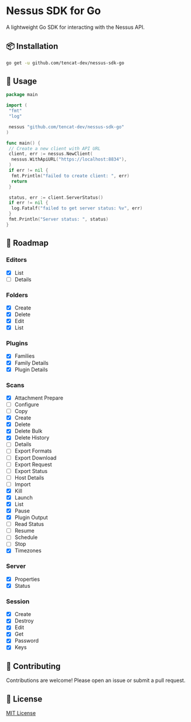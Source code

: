 # Nessus SDK for Go

A lightweight Go SDK for interacting with the Nessus API.

## 📦 Installation

```bash
go get -u github.com/tencat-dev/nessus-sdk-go
```

## 🔧 Usage

```go
package main

import (
 "fmt"
 "log"

 nessus "github.com/tencat-dev/nessus-sdk-go"
)

func main() {
 // Create a new client with API URL
 client, err := nessus.NewClient(
  nessus.WithApiURL("https://localhost:8834"),
 )
 if err != nil {
  fmt.Println("failed to create client: ", err)
  return
 }

 status, err := client.ServerStatus()
 if err != nil {
  log.Fatalf("failed to get server status: %v", err)
 }
 fmt.Println("Server status: ", status)
}
```

## 📌 Roadmap

### Editors

- [x] List
- [ ] Details

### Folders

- [x] Create
- [x] Delete
- [x] Edit
- [x] List

### Plugins

- [x] Families
- [x] Family Details
- [x] Plugin Details

### Scans

- [x] Attachment Prepare
- [ ] Configure
- [ ] Copy
- [x] Create
- [x] Delete
- [x] Delete Bulk
- [x] Delete History
- [ ] Details
- [ ] Export Formats
- [ ] Export Download
- [ ] Export Request
- [ ] Export Status
- [ ] Host Details
- [ ] Import
- [x] Kill
- [x] Launch
- [x] List
- [x] Pause
- [x] Plugin Output
- [ ] Read Status
- [ ] Resume
- [ ] Schedule
- [ ] Stop
- [x] Timezones

### Server

- [x] Properties
- [x] Status

### Session

- [x] Create
- [x] Destroy
- [x] Edit
- [x] Get
- [x] Password
- [x] Keys

## 🤝 Contributing

Contributions are welcome! Please open an issue or submit a pull request.

## 📄 License

[MIT License](./LICENSE)
